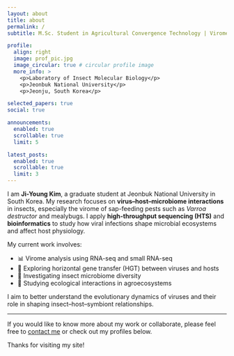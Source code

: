 ```yaml
---
layout: about
title: about
permalink: /
subtitle: M.Sc. Student in Agricultural Convergence Technology | Virome & Microbiome Explorer

profile:
  align: right
  image: prof_pic.jpg
  image_circular: true # circular profile image
  more_info: >
    <p>Laboratory of Insect Molecular Biology</p>
    <p>Jeonbuk National University</p>
    <p>Jeonju, South Korea</p>

selected_papers: true
social: true

announcements:
  enabled: true
  scrollable: true
  limit: 5

latest_posts:
  enabled: true
  scrollable: true
  limit: 3
---
```


I am **Ji-Young Kim**, a graduate student at Jeonbuk National University in South Korea. My research focuses on **virus–host–microbiome interactions** in insects, especially the virome of sap-feeding pests such as *Varroa destructor* and mealybugs. I apply **high-throughput sequencing (HTS)** and **bioinformatics** to study how viral infections shape microbial ecosystems and affect host physiology.

My current work involves:
- 📊 Virome analysis using RNA-seq and small RNA-seq  
- 🔬 Exploring horizontal gene transfer (HGT) between viruses and hosts  
- 🧬 Investigating insect microbiome diversity  
- 🌱 Studying ecological interactions in agroecosystems

I aim to better understand the evolutionary dynamics of viruses and their role in shaping insect–host–symbiont relationships.

---

If you would like to know more about my work or collaborate, please feel free to [contact me](mailto:your_email@example.com) or check out my profiles below.

Thanks for visiting my site!
